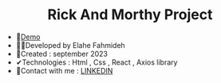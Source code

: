 <h1 align="center">Rick And Morthy Project</h1>


  - &#128204;<a href="http://rickandmorthy.elahe.uno" >Demo</a>
  - 🙋‍♀️Developed by Elahe Fahmideh
  - 📆Created : september 2023
  - &#x2714;Technologies : Html , Css , React , Axios library
  - &#128231;Contact with me : <a href="https://www.linkedin.com/in/elahe-fahmideh/">LINKEDIN</a>




